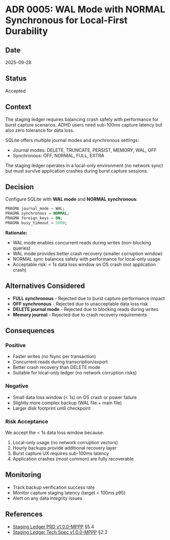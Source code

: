 # ADR 0005: WAL Mode with NORMAL Synchronous for Local-First Durability

## Date
2025-09-28

## Status
Accepted

## Context
The staging ledger requires balancing crash safety with performance for burst capture scenarios. ADHD users need sub-100ms capture latency but also zero tolerance for data loss.

SQLite offers multiple journal modes and synchronous settings:
- Journal modes: DELETE, TRUNCATE, PERSIST, MEMORY, WAL, OFF
- Synchronous: OFF, NORMAL, FULL, EXTRA

The staging ledger operates in a local-only environment (no network sync) but must survive application crashes during burst capture sessions.

## Decision
Configure SQLite with **WAL mode** and **NORMAL synchronous**:

```sql
PRAGMA journal_mode = WAL;
PRAGMA synchronous = NORMAL;
PRAGMA foreign_keys = ON;
PRAGMA busy_timeout = 5000;
```

**Rationale:**
- WAL mode enables concurrent reads during writes (non-blocking queries)
- WAL mode provides better crash recovery (smaller corruption window)
- NORMAL sync balances safety with performance for local-only usage
- Acceptable risk: < 1s data loss window on OS crash (not application crash)

## Alternatives Considered
- **FULL synchronous** - Rejected due to burst capture performance impact
- **OFF synchronous** - Rejected due to unacceptable data loss risk
- **DELETE journal mode** - Rejected due to blocking reads during writes
- **Memory journal** - Rejected due to crash recovery requirements

## Consequences

### Positive
- Faster writes (no fsync per transaction)
- Concurrent reads during transcription/export
- Better crash recovery than DELETE mode
- Suitable for local-only ledger (no network corruption risks)

### Negative
- Small data loss window (< 1s) on OS crash or power failure
- Slightly more complex backup (WAL file + main file)
- Larger disk footprint until checkpoint

### Risk Acceptance
We accept the < 1s data loss window because:
1. Local-only usage (no network corruption vectors)
2. Hourly backups provide additional recovery layer
3. Burst capture UX requires sub-100ms latency
4. Application crashes (most common) are fully recoverable

## Monitoring
- Track backup verification success rate
- Monitor capture staging latency (target < 100ms p95)
- Alert on any data integrity issues

## References
- [Staging Ledger PRD v1.0.0-MPPP](../features/staging-ledger/prd-staging.md) §5.4
- [Staging Ledger Tech Spec v1.0.0-MPPP](../features/staging-ledger/spec-staging-tech.md) §2.2